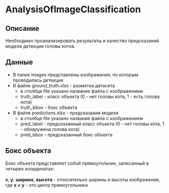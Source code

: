 # AnalysisOfImageClassification
## Описание
  Необходимо проанализировать результаты и качество предсказаний модели детекции головы котов.
## Данные
<ul>
  <li>В папке images представлены изображения, по которым проводилась детекция</li>
  <li>В файле ground_truth.xlsx - разметка датасета
    <ul>
      <li>в столбце file указано название файла с изображением</li>
      <li>truth_label - класс объекта (0 - нет головы кота, 1 - есть голова кота)</li>
      <li>truth_bbox - бокс объекта</li>
    </ul>
  </li>
  <li>В файле predictions.xlsx - предсказания модели
    <ul>
      <li>в столбце file указано название файла с изображением</li>
      <li>pred_label - предсказанный класс объекта (0 - нет головы кота, 1 - обнаружена голова кота)</li>
      <li>pred_bbox - предсказанный бокс объекта</li>
    </ul>
  </li>
</ul>

## Бокс объекта
Бокс объекта представляет собой прямоугольник, записанный в четырех координатах:<br>
<br/>
**x**, **y**, **ширина**, **высота** - относительно ширины и высоты изображения, где **x** и **y** - это центр прямоугольника


